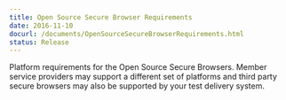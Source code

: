 ```yaml
---
title: Open Source Secure Browser Requirements
date: 2016-11-10
docurl: /documents/OpenSourceSecureBrowserRequirements.html
status: Release
---
```

Platform requirements for the Open Source Secure Browsers. Member service providers may support a different set of platforms and third party secure browsers may also be supported by your test delivery system.
